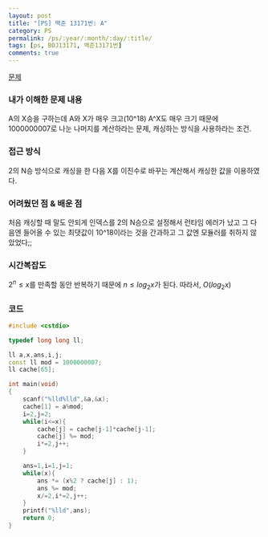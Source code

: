 ```yaml
---
layout: post
title: "[PS] 백준 13171번: A"
category: PS
permalink: /ps/:year/:month/:day/:title/
tags: [ps, BOJ13171, 백준13171번]
comments: true
---
```


[문제](https://www.acmicpc.net/problem/13171)

### 내가 이해한 문제 내용

A의 X승을 구하는데 A와 X가 매우 크고(10^18) A^X도 매우 크기 때문에 1000000007로 나눈 나머지를 계산하라는 문제, 캐싱하는 방식을 사용하라는 조건.

### 접근 방식

2의 N승 방식으로 캐싱을 한 다음 X를 이진수로 바꾸는 계산해서 캐싱한 값을 이용하였다.

### 어려웠던 점 & 배운 점

처음 캐싱할 때 말도 안되게 인덱스를 2의 N승으로 설정해서 런타임 에러가 났고 그 다음엔 들어올 수 있는 최댓값이 10^18이라는 것을 간과하고 그 값엔 모듈러를 취하지 않았었다;;

### 시간복잡도

$2^n \le x$를 만족할 동안 반복하기 때문에 $n\le log_2{x}$가 된다. 따라서, $O(log_2{x})$

### 코드

```c++
#include <cstdio>

typedef long long ll;

ll a,x,ans,i,j;
const ll mod = 1000000007;
ll cache[65];

int main(void)
{
    scanf("%lld%lld",&a,&x);
    cache[1] = a%mod;
    i=2,j=2;
    while(i<=x){
        cache[j] = cache[j-1]*cache[j-1];
        cache[j] %= mod;
        i*=2,j++;
    }

    ans=1,i=1,j=1;
    while(x){
        ans *= (x%2 ? cache[j] : 1);
        ans %= mod;
        x/=2,i*=2,j++;
    }
    printf("%lld",ans);
    return 0;
}
```

